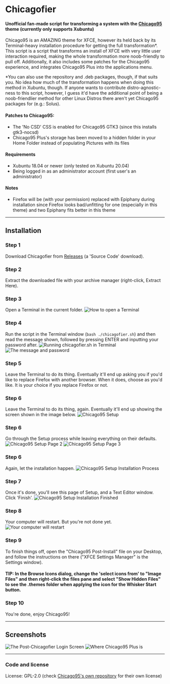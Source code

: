 # Chicagofier
#### Unofficial fan-made script for transforming a system with the [Chicago95](https://github.com/grassmunk/Chicago95) theme (currently only supports Xubuntu)

Chicago95 is an AMAZING theme for XFCE, however its held back by its Terminal-heavy installation procedure for getting the full transformation*. This script is a script that transforms an install of XFCE with very little user interaction required, making the whole transformation more noob-friendly to pull off. Additionally, it also includes some patches for the Chicago95 experience, and integrates Chicago95 Plus into the applications menu.

*You can also use the repository and .deb packages, though, if that suits you. No idea how much of the transformation happens when doing this method in Xubuntu, though. If anyone wants to contribute distro-agnostic-ness to this script, however, I guess it'd have the additional point of being a noob-friendlier method for other Linux Distros there aren't yet Chicago95 packages for (e.g.: Solus).

#### Patches to Chicago95:

- The 'No CSD' CSS is enabled for Chicago95 GTK3 (since this installs gtk3-nocsd)
- Chicago95 Plus's storage has been moved to a hidden folder in your Home Folder instead of populating Pictures with its files

#### Requirements

- Xubuntu 18.04 or newer (only tested on Xubuntu 20.04)
- Being logged in as an administrator account (first user's an administrator)

#### Notes

- Firefox will be (with your permission) replaced with Epiphany during installation since Firefox looks bad/unfitting for one (especially in this theme) and two Epiphany fits better in this theme

-----

## Installation

### Step 1

Download Chicagofier from [Releases](https://github.com/dominichayesferen/Chicagofier/releases) (a 'Source Code' download).

### Step 2

Extract the downloaded file with your archive manager (right-click, Extract Here).

### Step 3

Open a Terminal in the current folder.
<img src="screenshots/step1.png" alt="How to open a Terminal"/>

### Step 4

Run the script in the Terminal window (`bash ./chicagofier.sh`) and then read the message shown, followed by pressing ENTER and inputting your password after.
<img src="screenshots/step2.png" alt="Running chicagofier.sh in Terminal"/>
<img src="screenshots/step3.png" alt="The message and password"/>

### Step 5

Leave the Terminal to do its thing. Eventually it'll end up asking you if you'd like to replace Firefox with another browser. When it does, choose as you'd like. It is your choice if you replace Firefox or not.

### Step 6

Leave the Terminal to do its thing, again. Eventually it'll end up showing the screen shown in the image below.
<img src="screenshots/step4.png" alt="Chicago95 Setup"/>

### Step 6

Go through the Setup process while leaving everything on their defaults.
<img src="screenshots/step5.png" alt="Chicago95 Setup Page 2"/>
<img src="screenshots/step6.png" alt="Chicago95 Setup Page 3"/>

### Step 6

Again, let the installation happen.
<img src="screenshots/step7.png" alt="Chicago95 Setup Installation Process"/>

### Step 7

Once it's done, you'll see this page of Setup, and a Text Editor window. Click 'Finish'.
<img src="screenshots/step8.png" alt="Chicago95 Setup Installation Finished"/>

### Step 8

Your computer will restart. But you're not done yet.
<img src="screenshots/step9.png" alt="Your computer will restart"/>

### Step 9

To finish things off, open the "Chicago95 Post-Install" file on your Desktop, and follow the instructions on there ("XFCE Settings Manager" is the Settings window).

#### TIP: In the Browse Icons dialog, change the 'select icons from' to "Image Files" and then right-click the files pane and select "Show Hidden Files" to see the .themes folder when applying the icon for the Whisker Start button.

### Step 10

You're done, enjoy Chicago95!

-----

## Screenshots

<img src="screenshots/screen1.png" alt="The Post-Chicagofier Login Screen"/>
<img src="screenshots/screen2.png" alt="Where Chicago95 Plus is"/>

-----

### Code and license
License: GPL-2.0 (check [Chicago95's own repository](https://github.com/grassmunk/Chicago95) for their own license)
